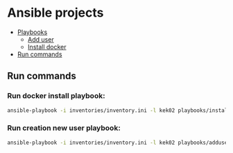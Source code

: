 # Ansible projects



* [Playbooks](https://github.com/ihavelapki/ansible/tree/main/playbooks)
	* [Add user](https://github.com/ihavelapki/ansible/blob/main/playbooks/adduser.yml)
	* [Install docker](https://github.com/ihavelapki/ansible/blob/main/playbooks/install_docker.yml)
* [Run commands](#run_commands)


## Run commands
<a id="run_commands"></a>

### Run docker install playbook:
```sh
ansible-playbook -i inventories/inventory.ini -l kek02 playbooks/install_docker.yml --ask-become-pass -v -C
```

### Run creation new user playbook:
```sh
ansible-playbook -i inventories/inventory.ini -l kek02 playbooks/adduser.yml -e "@variables/user_params.yml" --ask-become-pass -v -C
```
